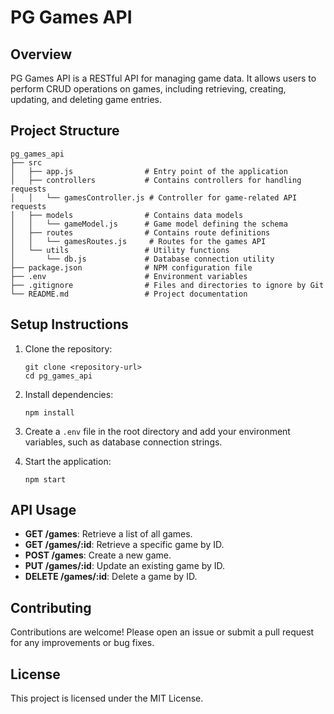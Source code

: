# PG Games API

## Overview
PG Games API is a RESTful API for managing game data. It allows users to perform CRUD operations on games, including retrieving, creating, updating, and deleting game entries.

## Project Structure
```
pg_games_api
├── src
│   ├── app.js                # Entry point of the application
│   ├── controllers           # Contains controllers for handling requests
│   │   └── gamesController.js # Controller for game-related API requests
│   ├── models                # Contains data models
│   │   └── gameModel.js      # Game model defining the schema
│   ├── routes                # Contains route definitions
│   │   └── gamesRoutes.js     # Routes for the games API
│   └── utils                 # Utility functions
│       └── db.js             # Database connection utility
├── package.json              # NPM configuration file
├── .env                      # Environment variables
├── .gitignore                # Files and directories to ignore by Git
└── README.md                 # Project documentation
```

## Setup Instructions
1. Clone the repository:
   ```
   git clone <repository-url>
   cd pg_games_api
   ```

2. Install dependencies:
   ```
   npm install
   ```

3. Create a `.env` file in the root directory and add your environment variables, such as database connection strings.

4. Start the application:
   ```
   npm start
   ```

## API Usage
- **GET /games**: Retrieve a list of all games.
- **GET /games/:id**: Retrieve a specific game by ID.
- **POST /games**: Create a new game.
- **PUT /games/:id**: Update an existing game by ID.
- **DELETE /games/:id**: Delete a game by ID.

## Contributing
Contributions are welcome! Please open an issue or submit a pull request for any improvements or bug fixes.

## License
This project is licensed under the MIT License.